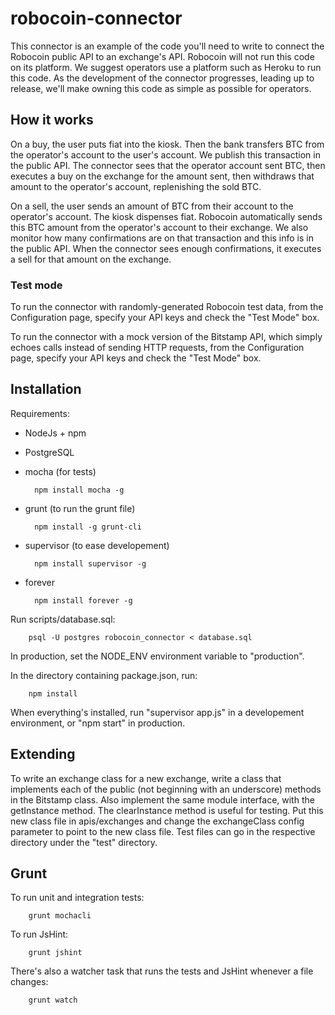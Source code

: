 # robocoin-connector

This connector is an example of the code you'll need to write to connect the Robocoin public API to an exchange's API.
Robocoin will not run this code on its platform. We suggest operators use a platform such as Heroku to run this code.
As the development of the connector progresses, leading up to release, we'll make owning this code as simple as
possible for operators.

## How it works

On a buy, the user puts fiat into the kiosk. Then the bank transfers BTC from the operator's account to the user's
account. We publish this transaction in the public API. The connector sees that the operator account sent BTC, then
executes a buy on the exchange for the amount sent, then withdraws that amount to the operator's account, replenishing
the sold BTC.

On a sell, the user sends an amount of BTC from their account to the operator's account. The kiosk dispenses fiat.
Robocoin automatically sends this BTC amount from the operator's account to their exchange. We also monitor how many
confirmations are on that transaction and this info is in the public API. When the connector sees enough confirmations,
it executes a sell for that amount on the exchange.

### Test mode

To run the connector with randomly-generated Robocoin test data, from the Configuration page, specify your API keys and
check the "Test Mode" box.

To run the connector with a mock version of the Bitstamp API, which simply echoes calls instead of sending HTTP
requests, from the Configuration page, specify your API keys and check the "Test Mode" box.

## Installation

Requirements:

* NodeJs + npm
* PostgreSQL
* mocha (for tests)

        npm install mocha -g

* grunt (to run the grunt file)

        npm install -g grunt-cli

* supervisor (to ease developement)

        npm install supervisor -g

* forever

        npm install forever -g

Run scripts/database.sql:

        psql -U postgres robocoin_connector < database.sql

In production, set the NODE_ENV environment variable to "production".

In the directory containing package.json, run:

        npm install

When everything's installed, run "supervisor app.js" in a developement environment, or "npm start" in production.

## Extending

To write an exchange class for a new exchange, write a class that implements each of the public (not beginning with an
underscore) methods in the Bitstamp class. Also implement the same module interface, with the getInstance method. The
clearInstance method is useful for testing. Put this new class file in apis/exchanges and change the exchangeClass
config parameter to point to the new class file. Test files can go in the respective directory under the "test"
directory.

## Grunt

To run unit and integration tests:

        grunt mochacli

To run JsHint:

        grunt jshint

There's also a watcher task that runs the tests and JsHint whenever a file changes:

        grunt watch
